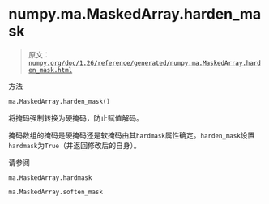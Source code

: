 # numpy.ma.MaskedArray.harden_mask

> 原文：[`numpy.org/doc/1.26/reference/generated/numpy.ma.MaskedArray.harden_mask.html`](https://numpy.org/doc/1.26/reference/generated/numpy.ma.MaskedArray.harden_mask.html)

方法

```py
ma.MaskedArray.harden_mask()
```

将掩码强制转换为硬掩码，防止赋值解码。

掩码数组的掩码是硬掩码还是软掩码由其`hardmask`属性确定。`harden_mask`设置`hardmask`为`True`（并返回修改后的自身）。

请参阅

`ma.MaskedArray.hardmask`

`ma.MaskedArray.soften_mask`
